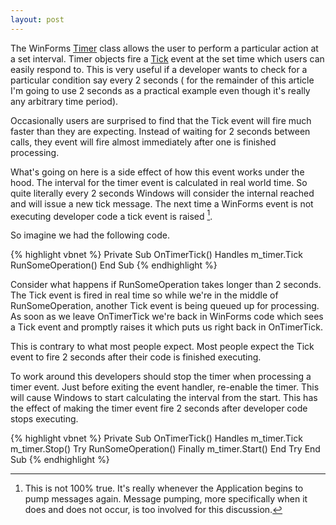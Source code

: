```yaml
---
layout: post
---
```

The WinForms [Timer](http://msdn.microsoft.com/en-us/library/system.windows.forms.timer.aspx) class allows the user to perform a particular action at a set interval. Timer objects fire a [Tick](http://msdn.microsoft.com/en-us/library/system.windows.forms.timer.tick.aspx) event at the set time which users can easily respond to. This is very useful if a developer wants to check for a particular condition say every 2 seconds ( for the remainder of this article I'm going to use 2 seconds as a practical example even though it's really any arbitrary time period).

Occasionally users are surprised to find that the Tick event will fire much faster than they are expecting. Instead of waiting for 2 seconds between calls, they event will fire almost immediately after one is finished processing.

What's going on here is a side effect of how this event works under the hood.  The interval for the timer event is calculated in real world time. So quite literally every 2 seconds Windows will consider the internal reached and will issue a new tick message. The next time a WinForms event is not executing developer code a tick event is raised [^1].

So imagine we had the following code.

{% highlight vbnet %}
Private Sub OnTimerTick() Handles m_timer.Tick
    RunSomeOperation()
End Sub
{% endhighlight %}

Consider what happens if RunSomeOperation takes longer than 2 seconds. The Tick event is fired in real time so while we're in the middle of RunSomeOperation, another Tick event is being queued up for processing. As soon as we leave OnTimerTick we're back in WinForms code which sees a Tick event and promptly raises it which puts us right back in OnTimerTick.  

This is contrary to what most people expect. Most people expect the Tick event to fire 2 seconds after their code is finished executing.

To work around this developers should stop the timer when processing a timer event. Just before exiting the event handler, re-enable the timer. This will cause Windows to start calculating the interval from the start. This has the effect of making the timer event fire 2 seconds after developer code stops executing.

{% highlight vbnet %}
    Private Sub OnTimerTick() Handles m_timer.Tick
        m_timer.Stop()
        Try
            RunSomeOperation()
        Finally
            m_timer.Start()
        End Try
    End Sub
{% endhighlight %}

[^1]: This is not 100% true. It's really whenever the Application begins to pump messages again. Message pumping, more specifically when it does and does not occur, is too involved for this discussion.  
